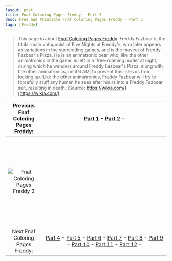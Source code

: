 ```yaml
---
layout: post
title: Fnaf Coloring Pages Freddy - Part 3
desc: Free and Printable Fnaf Coloring Pages Freddy - Part 3
tags: [Freddy]
---
```

> This page is about [Fnaf Coloring Pages Freddy](https://fnafcoloringpages.github.io/). Freddy Fazbear is the titular main antagonist of Five Nights at Freddy's, who later appears as variations in the succeeding games, and is the mascot of Freddy Fazbear's Pizza. He is an animatronic bear who, like the other animatronics in the game, is left in a 'free-roaming mode' at night, during which he wanders around Freddy Fazbear's Pizza, along with the other animatronics, until 6 AM, to prevent their servos from locking up. Like the other animatronics, Freddy Fazbear will try to forcefully stuff any human he sees after hours into a Freddy Fazbear suit, resulting in death. [Source: https://wikia.com/](https://wikia.com/)

|Previous Fnaf Coloring Pages Freddy: |[Part 1](https://fnafcoloringpages.github.io/blog/Fnaf-Coloring-Pages-Freddy-part-1) - [Part 2](https://fnafcoloringpages.github.io/blog/Fnaf-Coloring-Pages-Freddy-part-2) - |
|:-:|:-:|
|![Fnaf Coloring Pages Freddy 3](https://fnafcoloringpages.github.io/img/Fnaf-Coloring-Pages-Freddy%20(3).jpg "Fnaf Coloring Pages Freddy 3")|<script async src="//pagead2.googlesyndication.com/pagead/js/adsbygoogle.js"></script><!-- Texxtonly --><ins class="adsbygoogle" style="display:inline-block;width:336px;height:280px" data-ad-client="ca-pub-6753140515841889" data-ad-slot="3207852233"></ins><script>(adsbygoogle = window.adsbygoogle \|\| []).push({}); </script>|
| Next Fnaf Coloring Pages Freddy: |[Part 4](https://fnafcoloringpages.github.io/blog/Fnaf-Coloring-Pages-Freddy-part-4) - [Part 5](https://fnafcoloringpages.github.io/blog/Fnaf-Coloring-Pages-Freddy-part-5) - [Part 6](https://fnafcoloringpages.github.io/blog/Fnaf-Coloring-Pages-Freddy-part-6) - [Part 7](https://fnafcoloringpages.github.io/blog/Fnaf-Coloring-Pages-Freddy-part-7) - [Part 8](https://fnafcoloringpages.github.io/blog/Fnaf-Coloring-Pages-Freddy-part-8) - [Part 9](https://fnafcoloringpages.github.io/blog/Fnaf-Coloring-Pages-Freddy-part-9) - [Part 10](https://fnafcoloringpages.github.io/blog/Fnaf-Coloring-Pages-Freddy-part-10) - [Part 11](https://fnafcoloringpages.github.io/blog/Fnaf-Coloring-Pages-Freddy-part-11) - [Part 12](https://fnafcoloringpages.github.io/blog/Fnaf-Coloring-Pages-Freddy-part-12) - |